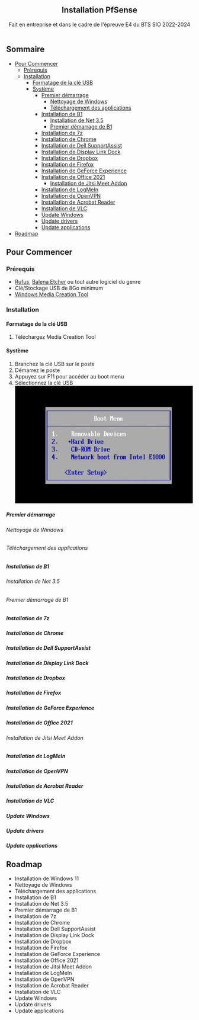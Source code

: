 <br/>
<p align="center">
  <h2 align="center">Installation PfSense</h2>
  <p align="center">
    Fait en entreprise et dans le cadre de l'épreuve E4 du BTS SIO 2022-2024
    <br/>
    <br/>
  </p>
</p>

## Sommaire

* [Pour Commencer](#Pour-Commencer)
  * [Prérequis](#Prérequis)
  * [Installation](#Installation)
    * [Formatage de la clé USB](#Formatage-de-la-clé-USB)
    * [Système](#Système)
      * [Premier démarrage](#Premier-démarrage)
        * [Nettoyage de Windows](#Nettoyage-de-Windows)
        * [Téléchargement des applications](#Téléchargement-des-applications)
      * [Installation de B1](#Installation-de-B1)
        * [Installation de Net 3.5](#Installation-de-Net-3.5)
        * [Premier démarrage de B1](#Premier-démarrage-de-B1)
      * [Installation de 7z](#Installation-de-7z)
      * [Installation de Chrome](#Installation-de-Chrome)
      * [Installation de Dell SupportAssist](#Installation-de-Dell-SupportAssist)
      * [Installation de Display Link Dock](#Installation-de-Display-Link-Dock)
      * [Installation de Dropbox](#Installation-de-Dropbox)
      * [Installation de Firefox](#Installation-de-Firefox)
      * [Installation de GeForce Experience](#Installation-de-GeForce-Experience)
      * [Installation de Office 2021](#Installation-de-Office-2021)
        * [Installation de Jitsi Meet Addon](#Installation-de-Jitsi-Meet-Addon)
      * [Installation de LogMeIn](#Installation-de-LogMeIn)
      * [Installation de OpenVPN](#Installation-de-OpenVPN)
      * [Installation de Acrobat Reader](#Installation-de-Acrobat-Reader)
      * [Installation de VLC](#Installation-de-VLC)
      * [Update Windows](#Update-Windows)
      * [Update drivers](#Update-drivers)
      * [Update applications](#Update-applications)
* [Roadmap](#Roadmap)

## Pour Commencer



### Prérequis

* [Rufus](https://github.com/pbatard/rufus/releases/latest/), [Balena Etcher](https://github.com/balena-io/etcher/releases/latest/) ou tout autre logiciel du genre
* Clé/Stockage USB de 8Go minimum
* [Windows Media Creation Tool](https://www.microsoft.com/fr-fr/software-download/windows11)

### Installation

#### Formatage de la clé USB

1. Téléchargez Media Creation Tool

#### Système

1. Branchez la clé USB sur le poste
2. Démarrez le poste
3. Appuyez sur F11 pour accéder au boot menu
4. Sélectionnez la clé USB
</br>![BIOS USB](/PfSense/Img/Bios_USB.png?raw=true "BIOS USB")


##### Premier démarrage



###### Nettoyage de Windows



###### Téléchargement des applications



##### Installation de B1



###### Installation de Net 3.5



###### Premier démarrage de B1



##### Installation de 7z



##### Installation de Chrome



##### Installation de Dell SupportAssist



##### Installation de Display Link Dock



##### Installation de Dropbox



##### Installation de Firefox



##### Installation de GeForce Experience



##### Installation de Office 2021



###### Installation de Jitsi Meet Addon



##### Installation de LogMeIn



##### Installation de OpenVPN



##### Installation de Acrobat Reader



##### Installation de VLC



##### Update Windows



##### Update drivers



##### Update applications



## Roadmap

* Installation de Windows 11
* Nettoyage de Windows
* Téléchargement des applications
* Installation de B1
* Installation de Net 3.5
* Premier démarrage de B1
* Installation de 7z
* Installation de Chrome
* Installation de Dell SupportAssist
* Installation de Display Link Dock
* Installation de Dropbox
* Installation de Firefox
* Installation de GeForce Experience
* Installation de Office 2021
* Installation de Jitsi Meet Addon
* Installation de LogMeIn
* Installation de OpenVPN
* Installation de Acrobat Reader
* Installation de VLC
* Update Windows
* Update drivers
* Update applications
